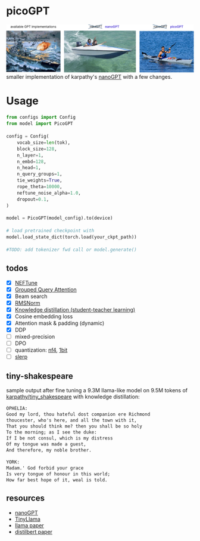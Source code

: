 # picoGPT

![alt text](https://github.com/nnethercott/picoGPT/blob/main/media/picoGPT.png?raw=true)
smaller implementation of karpathy's [nanoGPT](https://github.com/karpathy/nanoGPT/tree/9755682b981a45507f6eb9b11eadef8cb83cebd5) with a few changes.

# Usage

```python
from configs import Config
from model import PicoGPT

config = Config(
    vocab_size=len(tok),
    block_size=128,
    n_layer=1,
    n_embd=128,
    n_head=1,
    n_query_groups=1,
    tie_weights=True,
    rope_theta=10000,
    neftune_noise_alpha=1.0,
    dropout=0.1,
)

model = PicoGPT(model_config).to(device)

# load pretrained checkpoint with
model.load_state_dict(torch.load(your_ckpt_path))

#TODO: add tokenizer fwd call or model.generate()

```

## todos

- [x] [NEFTune](https://arxiv.org/abs/2310.05914)
- [x] [Grouped Query Attention](https://arxiv.org/pdf/2305.13245)
- [x] Beam search
- [x] [RMSNorm](https://arxiv.org/abs/1910.07467)
- [x] [Knowledge distillation (student-teacher learning)](https://arxiv.org/abs/1503.02531)
- [x] Cosine embedding loss
- [x] Attention mask & padding (dynamic)
- [x] DDP
- [ ] mixed-precision
- [ ] DPO
- [ ] quantization: [nf4](https://arxiv.org/abs/2305.14314), [1bit](https://github.com/kyegomez/BitNet)
- [ ] [slerp](https://en.wikipedia.org/wiki/Slerp)

## tiny-shakespeare

sample output after fine tuning a 9.3M llama-like model on 9.5M tokens of [karpathy/tiny_shakespeare](https://huggingface.co/datasets/karpathy/tiny_shakespeare) with knowledge distillation:

<!-- * `n_embd = 384`  -->
<!-- * `n_layer = 6`  -->
<!-- * `n_head = 4` -->
<!-- * `n_query_groups = 2` -->
<!-- * teacher model = [sadia72/gpt2-shakespeare](https://huggingface.co/sadia72/gpt2-shakespeare/tree/main) -->

<!-- ```python -->
<!-- config = Config( -->
<!--     vocab_size = len(tok), -->
<!--     block_size = 64, -->
<!--     n_layer = 6, -->
<!--     n_embd = 384, -->
<!--     n_head = 4, -->
<!--     n_query_groups = 2, -->
<!--     tie_weights = True, -->
<!--     rope_theta = 10000, -->
<!--     neftune_noise_alpha=0.0, -->
<!--     dropout = 0.1, -->
<!-- ) -->
<!---->
<!-- train_config = TrainConfig( -->
<!--     n_epochs = 30, -->
<!--     batch_size = 32, -->
<!--     lr = 1e-03, -->
<!--     gradient_accumulation_steps = 1, -->
<!--     warmup_ratio = 0.03, -->
<!--     grad_clip = 1.0, -->
<!--     weight_decay = 0.0, -->
<!--     distill_temperature=1.1, -->
<!-- ) -->
<!-- ``` -->

```
OPHELIA:
Good my lord, thou hateful dost companion ere Richmond
thoucester, who's here, and all the town with it,
That you should think me? then you shall be so holy
To the morning; as I see the duke:
If I be not consul, which is my distress
Of my tongue was made a guest,
And therefore, my noble brother.

YORK:
Madam.' God forbid your grace
Is very tongue of honour in this world;
How far best hope of it, weal is told.
```

## resources

- [nanoGPT](https://github.com/karpathy/nanoGPT/tree/9755682b981a45507f6eb9b11eadef8cb83cebd5)
- [TinyLlama](https://github.com/jzhang38/TinyLlama/tree/main)
- [llama paper](https://github.com/meta-llama/llama)
- [distilbert paper](https://arxiv.org/abs/1910.01108)
